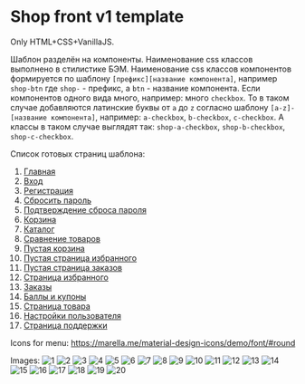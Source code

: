 # Shop front v1 template

Only HTML+CSS+VanillaJS.

Шаблон разделён на компоненты. Наименование css классов выполнено в стилистике БЭМ.
Наименование css классов компонентов формируется по шаблону `[префикс][название компонента]`, например `shop-btn`
где `shop-` - префикс, а `btn` - название компонента. Если компонентов одного вида много, например: много `checkbox`.
То в таком случае добавляются латинские буквы от `a` до `z` согласно шаблону `[a-z]-[название компонента]`,
например: `a-checkbox`, `b-checkbox`, `c-checkbox`. А классы в таком случае выглядят
так: `shop-a-checkbox`, `shop-b-checkbox`, `shop-c-checkbox`.

Список готовых страниц шаблона:
1) [Главная](public/index.html)
2) [Вход](public/login.html)
3) [Регистрация](public/register.html)
4) [Сбросить пароль](public/forgot-password.html)
5) [Подтверждение сброса пароля](public/forgot-password-confirm.html)
6) [Корзина](public/cart.html)
7) [Каталог](public/catalog.html)
8) [Сравнение товаров](public/comparison.html)
9) [Пустая корзина](public/empty-cart.html)
10) [Пустая страница избранного](public/empty-favorite.html)
11) [Пустая страница заказов](public/empty-orders.html)
12) [Страница избранного](public/favorite.html)
13) [Заказы](public/orders.html)
14) [Баллы и купоны](public/points.html)
15) [Страница товара](public/product.html)
16) [Настройки пользователя](public/settings.html)
17) [Страница поддержки](public/support.html)


Icons for menu:
https://marella.me/material-design-icons/demo/font/#round

Images:
![1](images/1.png "1")
![2](images/2.png "2")
![3](images/3.png "3")
![4](images/4.png "4")
![5](images/5.png "5")
![6](images/6.png "6")
![7](images/7.png "7")
![8](images/8.png "8")
![9](images/9.png "9")
![10](images/10.png "10")
![11](images/11.png "11")
![12](images/12.png "12")
![13](images/13.png "13")
![14](images/14.png "14")
![15](images/15.png "15")
![16](images/16.png "16")
![17](images/17.png "17")
![18](images/18.png "18")
![19](images/19.png "19")
![20](images/20.png "20")
